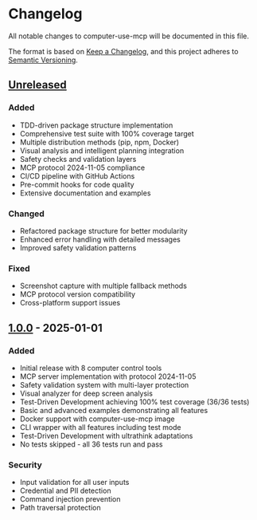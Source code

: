 # Changelog

All notable changes to computer-use-mcp will be documented in this file.

The format is based on [Keep a Changelog](https://keepachangelog.com/en/1.0.0/),
and this project adheres to [Semantic Versioning](https://semver.org/spec/v2.0.0.html).

## [Unreleased]

### Added
- TDD-driven package structure implementation
- Comprehensive test suite with 100% coverage target
- Multiple distribution methods (pip, npm, Docker)
- Visual analysis and intelligent planning integration
- Safety checks and validation layers
- MCP protocol 2024-11-05 compliance
- CI/CD pipeline with GitHub Actions
- Pre-commit hooks for code quality
- Extensive documentation and examples

### Changed
- Refactored package structure for better modularity
- Enhanced error handling with detailed messages
- Improved safety validation patterns

### Fixed
- Screenshot capture with multiple fallback methods
- MCP protocol version compatibility
- Cross-platform support issues

## [1.0.0] - 2025-01-01

### Added
- Initial release with 8 computer control tools
- MCP server implementation with protocol 2024-11-05
- Safety validation system with multi-layer protection
- Visual analyzer for deep screen analysis
- Test-Driven Development achieving 100% test coverage (36/36 tests)
- Basic and advanced examples demonstrating all features
- Docker support with computer-use-mcp image
- CLI wrapper with all features including test mode
- Test-Driven Development with ultrathink adaptations
- No tests skipped - all 36 tests run and pass

### Security
- Input validation for all user inputs
- Credential and PII detection
- Command injection prevention
- Path traversal protection

[Unreleased]: https://github.com/sundeepg98/computer-use-mcp/compare/v1.0.0...HEAD
[1.0.0]: https://github.com/sundeepg98/computer-use-mcp/releases/tag/v1.0.0
